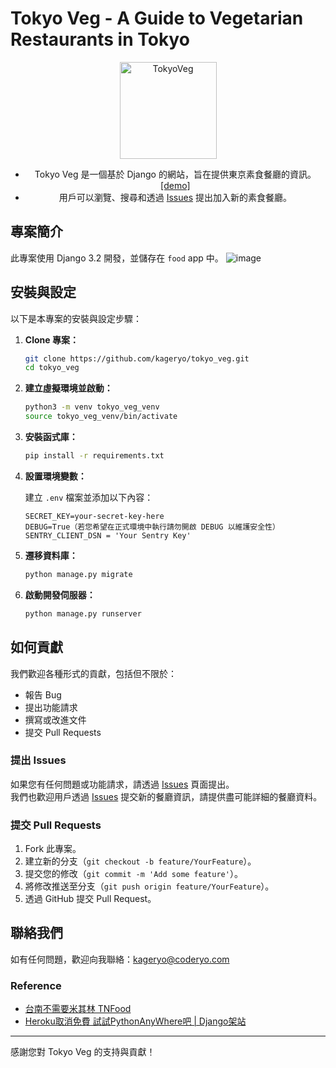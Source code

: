 # Tokyo Veg - A Guide to Vegetarian Restaurants in Tokyo

<div align=center>
<img src="https://github.com/user-attachments/assets/c6381bb3-1b8e-4e5f-aaa2-549c5ea06340" alt="TokyoVeg" width="155">

- Tokyo Veg 是一個基於 Django 的網站，旨在提供東京素食餐廳的資訊。 [[demo]](https://kageryo.pythonanywhere.com/)  
- 用戶可以瀏覽、搜尋和透過 [Issues](https://github.com/kageryo/tokyo_veg/issues) 提出加入新的素食餐廳。  

</div>

## 專案簡介

此專案使用 Django 3.2 開發，並儲存在 `food` app 中。
![image](https://github.com/user-attachments/assets/e240cdd1-ec8c-4386-800b-69f1de56d57d)

## 安裝與設定

以下是本專案的安裝與設定步驟：

1. **Clone 專案：**

    ```bash
    git clone https://github.com/kageryo/tokyo_veg.git
    cd tokyo_veg
    ```

2. **建立虛擬環境並啟動：**

    ```bash
    python3 -m venv tokyo_veg_venv
    source tokyo_veg_venv/bin/activate
    ```

3. **安裝函式庫：**

    ```bash
    pip install -r requirements.txt
    ```

4. **設置環境變數：**

    建立 `.env` 檔案並添加以下內容：

    ```plaintext
    SECRET_KEY=your-secret-key-here
    DEBUG=True（若您希望在正式環境中執行請勿開啟 DEBUG 以維護安全性）
    SENTRY_CLIENT_DSN = 'Your Sentry Key'
    ```

5. **遷移資料庫：**

    ```bash
    python manage.py migrate
    ```

6. **啟動開發伺服器：**

    ```bash
    python manage.py runserver
    ```

## 如何貢獻

我們歡迎各種形式的貢獻，包括但不限於：

- 報告 Bug
- 提出功能請求
- 撰寫或改進文件
- 提交 Pull Requests

### 提出 Issues

如果您有任何問題或功能請求，請透過 [Issues](https://github.com/kageryo/tokyo_veg/issues) 頁面提出。  
我們也歡迎用戶透過 [Issues](https://github.com/kageryo/tokyo_veg/issues) 提交新的餐廳資訊，請提供盡可能詳細的餐廳資料。

### 提交 Pull Requests

1. Fork 此專案。
2. 建立新的分支（`git checkout -b feature/YourFeature`）。
3. 提交您的修改（`git commit -m 'Add some feature'`）。
4. 將修改推送至分支（`git push origin feature/YourFeature`）。
5. 透過 GitHub 提交 Pull Request。

## 聯絡我們

如有任何問題，歡迎向我聯絡：[kageryo@coderyo.com](mailto:kageryo@codeyo.com)

### Reference
- [台南不需要米其林 TNFood](https://github.com/yen900611/TNFood/)
- [Heroku取消免費 試試PythonAnyWhere吧 | Django架站](https://www.hashimotodraw.com/article/5)

---

感謝您對 Tokyo Veg 的支持與貢獻！
